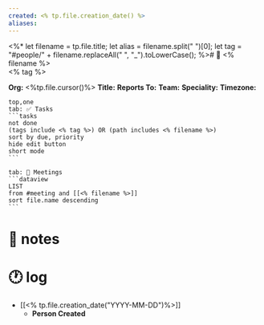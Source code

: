 ```yaml
---
created: <% tp.file.creation_date() %>
aliases: 
---
```

<%* 
	let filename = tp.file.title;
	let alias = filename.split(" ")[0];
	let tag = "#people/" + filename.replaceAll(" ", "_").toLowerCase();
%># 🧍 <% filename %>  
<% tag %>

**Org:** <%tp.file.cursor()%>
**Title:** 
**Reports To:** 
**Team:** 
**Speciality:** 
**Timezone:** 

````tabs
top,one
tab: ✅ Tasks
```tasks
not done
(tags include <% tag %>) OR (path includes <% filename %>) 
sort by due, priority
hide edit button
short mode
```

tab: 📆 Meetings
```dataview
LIST
from #meeting and [[<% filename %>]]
sort file.name descending
```
````
# 📓 notes


# 🕐 log

- [[<% tp.file.creation_date("YYYY-MM-DD")%>]]
	- **Person Created**